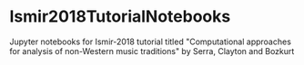 # Ismir2018TutorialNotebooks
Jupyter notebooks for Ismir-2018 tutorial titled "Computational approaches for analysis of non-Western music traditions" by Serra, Clayton and Bozkurt
